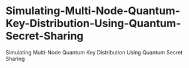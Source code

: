 # Simulating-Multi-Node-Quantum-Key-Distribution-Using-Quantum-Secret-Sharing
Simulating Multi-Node Quantum Key Distribution Using Quantum Secret Sharing
